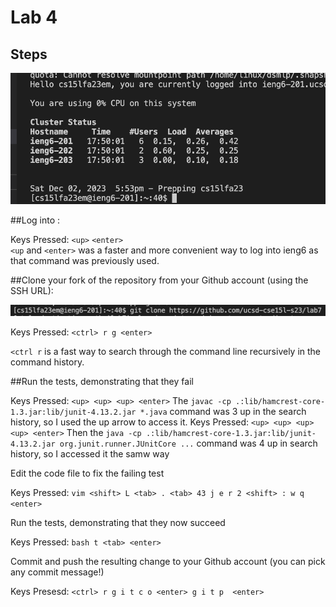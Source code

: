# Lab 4

## Steps

![Image](https://github.com/AKalakota23/cse15l-lab-reports/blob/fcd3b54559326360773b19319bd2186fdb56a36e/Screenshot%202023-12-02%20at%206.03.58%20PM.png)

##Log into <ieng6>:

Keys Pressed: `<up>` `<enter>`  
`<up` and `<enter>` was a faster and more convenient way to log into ieng6 as that command was previously used.


##Clone your fork of the repository from your Github account (using the SSH URL):

![Image](https://github.com/AKalakota23/cse15l-lab-reports/blob/c2ee7542c3f31e8562ee126560a33b0cb9155f06/Screenshot%202023-12-02%20at%206.31.05%20PM.png)

Keys Pressed: `<ctrl> r g <enter> `

`<ctrl r` is a fast way to search through the command line recursively in the command history. 

##Run the tests, demonstrating that they fail

Keys Pressed: `<up> <up> <up> <enter>` The `javac -cp .:lib/hamcrest-core-1.3.jar:lib/junit-4.13.2.jar *.java` command was 3 up in the search history, so I used the up arrow to access it.
Keys Pressed: `<up> <up> <up> <up> <enter>` Then the `java -cp .:lib/hamcrest-core-1.3.jar:lib/junit-4.13.2.jar org.junit.runner.JUnitCore ...` command was 4 up in search history, so I accessed it the samw way



Edit the code file to fix the failing test

Keys Pressed: `vim <shift> L <tab> . <tab> 43 j e r 2 <shift> : w q <enter>`


Run the tests, demonstrating that they now succeed

Keys Pressed: `bash t <tab> <enter>`


Commit and push the resulting change to your Github account (you can pick any commit message!)

Keys Presesd: `<ctrl> r g i t c o <enter> g i t p  <enter>`

